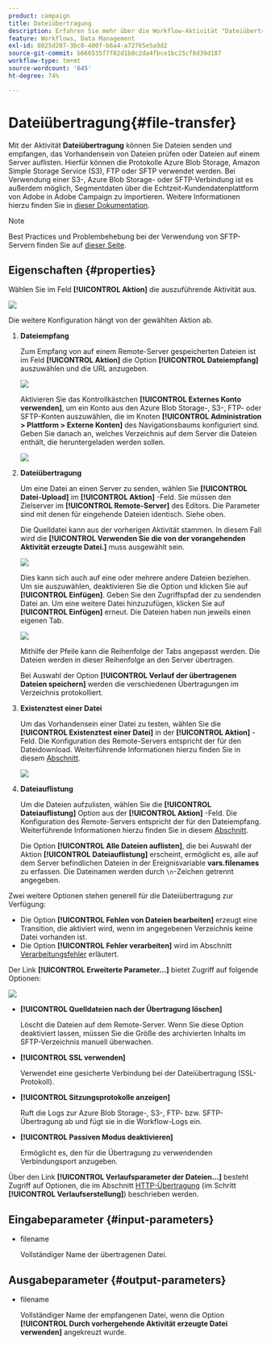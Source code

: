 ```yaml
---
product: campaign
title: Dateiübertragung
description: Erfahren Sie mehr über die Workflow-Aktivität "Dateiübertragung".
feature: Workflows, Data Management
exl-id: 8025d207-3bc0-400f-b6a4-a72765e5a9d2
source-git-commit: b666535f7f82d1b8c2da4fbce1bc25cf8d39d187
workflow-type: tm+mt
source-wordcount: '645'
ht-degree: 74%

---
```


# Dateiübertragung{#file-transfer}



Mit der Aktivität **Dateiübertragung** können Sie Dateien senden und empfangen, das Vorhandensein von Dateien prüfen oder Dateien auf einem Server auflisten. Hierfür können die Protokolle Azure Blob Storage, Amazon Simple Storage Service (S3), FTP oder SFTP verwendet werden.
Bei Verwendung einer S3-, Azure Blob Storage- oder SFTP-Verbindung ist es außerdem möglich, Segmentdaten über die Echtzeit-Kundendatenplattform von Adobe in Adobe Campaign zu importieren. Weitere Informationen hierzu finden Sie in [dieser Dokumentation](https://experienceleague.adobe.com/docs/experience-platform/destinations/catalog/email-marketing/adobe-campaign.html?lang=de).

>[!NOTE]
>
>Best Practices und Problembehebung bei der Verwendung von SFTP-Servern finden Sie auf [dieser Seite](../../platform/using/sftp-server-usage.md).

## Eigenschaften {#properties}

Wählen Sie im Feld **[!UICONTROL Aktion]** die auszuführende Aktivität aus.

![](assets/file_transfert_action.png)

Die weitere Konfiguration hängt von der gewählten Aktion ab.

1. **Dateiempfang**

   Zum Empfang von auf einem Remote-Server gespeicherten Dateien ist im Feld **[!UICONTROL Aktion]** die Option **[!UICONTROL Dateiempfang]** auszuwählen und die URL anzugeben.

   ![](assets/file_transfert_edit.png)

   Aktivieren Sie das Kontrollkästchen **[!UICONTROL Externes Konto verwenden]**, um ein Konto aus den Azure Blob Storage-, S3-, FTP- oder SFTP-Konten auszuwählen, die im Knoten **[!UICONTROL Administration > Plattform > Externe Konten]** des Navigationsbaums konfiguriert sind. Geben Sie danach an, welches Verzeichnis auf dem Server die Dateien enthält, die heruntergeladen werden sollen.

   ![](assets/file_transfert_edit_external.png)

1. **Dateiübertragung**

   Um eine Datei an einen Server zu senden, wählen Sie **[!UICONTROL Datei-Upload]** im **[!UICONTROL Aktion]** -Feld. Sie müssen den Zielserver im **[!UICONTROL Remote-Server]** des Editors. Die Parameter sind mit denen für eingehende Dateien identisch. Siehe oben.

   Die Quelldatei kann aus der vorherigen Aktivität stammen. In diesem Fall wird die **[!UICONTROL Verwenden Sie die von der vorangehenden Aktivität erzeugte Datei.]** muss ausgewählt sein.

   ![](assets/file_transfert_edit_send.png)

   Dies kann sich auch auf eine oder mehrere andere Dateien beziehen. Um sie auszuwählen, deaktivieren Sie die Option und klicken Sie auf **[!UICONTROL Einfügen]**. Geben Sie den Zugriffspfad der zu sendenden Datei an. Um eine weitere Datei hinzuzufügen, klicken Sie auf **[!UICONTROL Einfügen]** erneut. Die Dateien haben nun jeweils einen eigenen Tab.

   ![](assets/file_transfert_source.png)

   Mithilfe der Pfeile kann die Reihenfolge der Tabs angepasst werden. Die Dateien werden in dieser Reihenfolge an den Server übertragen.

   Bei Auswahl der Option **[!UICONTROL Verlauf der übertragenen Dateien speichern]** werden die verschiedenen Übertragungen im Verzeichnis protokolliert.

1. **Existenztest einer Datei**

   Um das Vorhandensein einer Datei zu testen, wählen Sie die **[!UICONTROL Existenztest einer Datei]** in der **[!UICONTROL Aktion]** -Feld. Die Konfiguration des Remote-Servers entspricht der für den Dateidownload. Weiterführende Informationen hierzu finden Sie in diesem [Abschnitt](#properties).

   ![](assets/file_transfert_edit_test.png)

1. **Dateiauflistung**

   Um die Dateien aufzulisten, wählen Sie die **[!UICONTROL Dateiauflistung]** Option aus der **[!UICONTROL Aktion]** -Feld. Die Konfiguration des Remote-Servers entspricht der für den Dateiempfang. Weiterführende Informationen hierzu finden Sie in diesem [Abschnitt](#properties).

   Die Option **[!UICONTROL Alle Dateien auflisten]**, die bei Auswahl der Aktion **[!UICONTROL Dateiauflistung]** erscheint, ermöglicht es, alle auf dem Server befindlichen Dateien in der Ereignisvariable **vars.filenames** zu erfassen. Die Dateinamen werden durch `\n`-Zeichen getrennt angegeben.

Zwei weitere Optionen stehen generell für die Dateiübertragung zur Verfügung:

* Die Option **[!UICONTROL Fehlen von Dateien bearbeiten]** erzeugt eine Transition, die aktiviert wird, wenn im angegebenen Verzeichnis keine Datei vorhanden ist.
* Die Option **[!UICONTROL Fehler verarbeiten]** wird im Abschnitt [Verarbeitungsfehler](monitoring-workflow-execution.md#processing-errors) erläutert.

Der Link **[!UICONTROL Erweiterte Parameter...]** bietet Zugriff auf folgende Optionen:

![](assets/file_transfert_advanced.png)

* **[!UICONTROL Quelldateien nach der Übertragung löschen]**

  Löscht die Dateien auf dem Remote-Server. Wenn Sie diese Option deaktiviert lassen, müssen Sie die Größe des archivierten Inhalts im SFTP-Verzeichnis manuell überwachen.

* **[!UICONTROL SSL verwenden]**

  Verwendet eine gesicherte Verbindung bei der Dateiübertragung (SSL-Protokoll).

* **[!UICONTROL Sitzungsprotokolle anzeigen]**

  Ruft die Logs zur Azure Blob Storage-, S3-, FTP- bzw. SFTP-Übertragung ab und fügt sie in die Workflow-Logs ein.

* **[!UICONTROL Passiven Modus deaktivieren]**

  Ermöglicht es, den für die Übertragung zu verwendenden Verbindungsport anzugeben.

Über den Link **[!UICONTROL Verlaufsparameter der Dateien...]** besteht Zugriff auf Optionen, die im Abschnitt [HTTP-Übertragung](web-download.md) (im Schritt **[!UICONTROL Verlaufserstellung]**) beschrieben werden.

## Eingabeparameter {#input-parameters}

* filename

  Vollständiger Name der übertragenen Datei.

## Ausgabeparameter {#output-parameters}

* filename

  Vollständiger Name der empfangenen Datei, wenn die Option **[!UICONTROL Durch vorhergehende Aktivität erzeugte Datei verwenden]** angekreuzt wurde.
